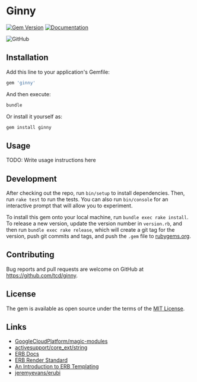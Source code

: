 # Ginny

[![Gem Version](https://badge.fury.io/rb/ginny.svg)](https://badge.fury.io/rb/ginny)
[![Documentation](http://img.shields.io/badge/docs-rubydoc.org-blue.svg)](https://rubydoc.org/github/tcd/ginny/master)
<!-- [![Inline docs](http://inch-ci.org/github/tcd/ginny.svg?branch=master&style=shields)](http://inch-ci.org/github/tcd/ginny) -->
![GitHub](https://img.shields.io/github/license/tcd/ginny)

## Installation

Add this line to your application's Gemfile:

```ruby
gem 'ginny'
```

And then execute:

```ruby
bundle
```

Or install it yourself as:

```ruby
gem install ginny
```

## Usage

TODO: Write usage instructions here

## Development

After checking out the repo, run `bin/setup` to install dependencies. 
Then, run `rake test` to run the tests. 
You can also run `bin/console` for an interactive prompt that will allow you to experiment.

To install this gem onto your local machine, run `bundle exec rake install`. 
To release a new version, update the version number in `version.rb`, and then run `bundle exec rake release`, which will create a git tag for the version, push git commits and tags, and push the `.gem` file to [rubygems.org](https://rubygems.org).

## Contributing

Bug reports and pull requests are welcome on GitHub at https://github.com/tcd/ginny.

## License

The gem is available as open source under the terms of the [MIT License](https://opensource.org/licenses/MIT).

## Links

- [GoogleCloudPlatform/magic-modules](https://github.com/GoogleCloudPlatform/magic-modules/blob/master/compile/core.rb)
- [activesupport/core_ext/string](https://github.com/rails/rails/tree/master/activesupport/lib/active_support/core_ext/string)
- [ERB Docs](https://ruby-doc.org/stdlib-2.6.5/libdoc/erb/rdoc/ERB.html#method-c-new)
- [ERB Render Standard](https://idiosyncratic-ruby.com/36-erb-render-standard.html)
- [An Introduction to ERB Templating](https://www.stuartellis.name/articles/erb/)
- [jeremyevans/erubi](https://github.com/jeremyevans/erubi)
